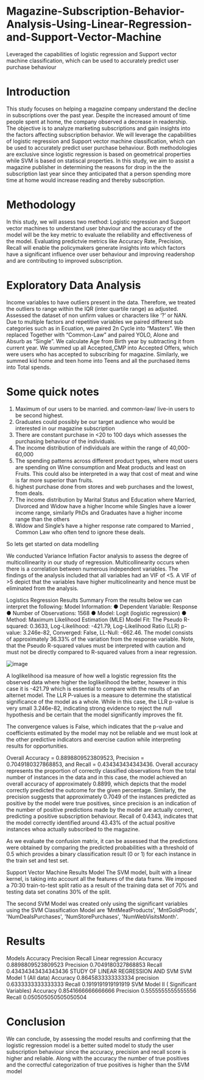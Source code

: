 # Magazine-Subscription-Behavior-Analysis-Using-Linear-Regression-and-Support-Vector-Machine
Leveraged the capabilities of logistic regression and Support vector machine classification, which can be used to accurately predict user purchase behaviour

# Introduction
This study focuses on helping a magazine company understand the decline in subscriptions over
the past year. Despite the increased amount of time people spent at home, the company observed
a decrease in readership. The objective is to analyze marketing subscriptions and gain insights
into the factors affecting subscription behavior. We will leverage the capabilities of logistic
regression and Support vector machine classification, which can be used to accurately predict
user purchase behaviour. Both methodologies are exclusive since logistic regression is based on
geometrical properties while SVM is based on statiscal properties. 
In this study, we aim to assist
a magazine publisher in determining the reasons for drop in the the subscription last year since
they anticipated that a person spending more time at home would increase reading and thereby
subscription.

# Methodology
In this study, we will assess two method: Logistic regression and Support vector
machines to understand user bhaviour and the accuracy of the model will be the key metric to
evaluate the reliability and effectiveness of the model. Evaluating predictvie metrics like
Accuracy Rate, Precision, Recall will enable the policymakers generate insights into which
factors have a significant influence over user behaviour and improving readershop and are
contributing to improved subscription.

# Exploratory Data Analysis 

Income variables to have outliers present in the data.
Therefore, we treated the outliers to range within the IQR (inter quartile range) as adjusted. Assessed the dataset of non unfirm values or characters like ‘?’ or NAN. Due to multiple factors and repetitive variables we paired different sub categories such as in Ecuation,
we paired 2n Cycle into “Masters”. We then replaced Together with “Common-Law” and paired
YOLO, Alone and Absurb as “Single”. We calculate Age from Birth year by subtracting it from
current year. We summed up all Accepted_CMP into Accepted Offers, which were users who has
accepted to subscribing for magazine. Similarly, we summed kid home and teen home into Teens
and all the purchased items into Total spends.

# Some quick notes
1) Maximum of our users to be married. and
common-law/ live-in users to be second highest.
2) Graduates could possibly be our target
audience who would be interested in our magazine subscription
3) There are constant purchase in <20 to 100 days
which assesses the purchasing behaviour of the individuals.
4) The income distribution  of individuals are within the range of
40,000-60,000
5) The spending patterns across different product types, where
most users are spending on Wine consumption and Meat products and least on Fruits. This could
also be interpreted in a way that cost of meat and wine is far more superior than fruits.
6) highest purchase done from stores and web purchases and
the lowest, from deals.
7) The income distribution by Marital Status and
Education where Married, Divorced and Widow have a higher Income while Singles have a
lower income range, similarly PhDs and Graduates have a higher income range than the others
8) Widow and Single’s have a higher response rate compared
to Married , Common Law who often tend to ignore these deals.

So lets get started on data modelling

We conducted Variance Inflation Factor analysis to assess the degree of multicollinearity
in our study of regression. Multicollinearity occurs when there is a correlation between numerous
independent variables. The findings of the analysis included that all variables had an VIF of <5.
A VIF of >5 depict that the variables have higher multicolinearity and hence must be eliminated
from the analysis.

Logistics Regression Results Summary
From the results below we can interpret the following:
Model Information:
● Dependent Variable: Response
● Number of Observations: 1568
● Model: Logit (logistic regression)
● Method: Maximum Likelihood Estimation (MLE)
Model Fit:
The Pseudo R-squared: 0.3633, Log-Likelihood: -421.79, Log-Likelihood Ratio (LLR)
p-value: 3.246e-82, Converged: False, LL-Null: -662.46. The model consists of approximately
36.33% of the variation from the response variable. Note, that the Pseudo R-squared values must
be interpreted with caution and must not be directly compared to R-squared values from a inear
regression.

![image](https://github.com/Melaniam123/Magazine-Subscription-Behavior-Analysis-Using-Linear-Regression-and-Support-Vector-Machine/assets/97692152/0ded2d6c-e0c5-4c85-8699-d238715c0efe)

A loglikelihood isa measure of how well a logistic regression fits the observed data where higher
the loglikelihood the better, however in this case it is -421.79 which is essential to compare with
the results of an alternet model. The LLR P-values is a measure to determine the statistical
significance of the model as a whole. While in this case, the LLR p-value is very small
3.246e-82, indicating strong evidence to reject the null hypothesis and be certain that the model
significantly improves the fit.

The convergence values is False, which indicates that the p-value and coefficients estimated by
the model may not be reliable and we must look at the other predictive indicators and exercise
caution while interpreting results for opportunities.

Overall Accuracy
= 0.8898809523809523, Precision = 0.7049180327868853, and Recall = 0.434343434343436.
Overall accuracy represents the proportion of correctly classified observations from the total
number of instances in the data and in this case, the model achieved an overall accuracy of
approximately 0.8899, which depicts that the model correctly predicted the outcome for the
given percentage. Similarly, the precision suggests that approximately 0.7049 of the instances
predicted as positive by the model were true positives, since precision is an indication of the
number of positive predictions made by the model are actually correct, predicting a positive
subscription behaviour. Recall of 0.4343, indicates that the model correctly identified around
43.43% of the actual positive instances whoa actually subscribed to the magazine.

As we evaluate the confusion matrix, it can be assessed that the predictions were obtained
by comparing the predicted probabilities with a threshold of 0.5 which provides a binary
classification result (0 or 1) for each instance in the train set and test set.

Support Vector Machine Results Model
The SVM model, built with a linear kernel, is taking into account all the features of the
data frame. We imposed a 70:30 train-to-test split ratio as a result of the training data set of 70%
and testing data set conatins 30% of the split.

The second SVM Model was created only using the significant variables using the SVM
Classification Model are ‘MntMeatProducts', 'MntGoldProds', 'NumDealsPurchases',
'NumStorePurchases', 'NumWebVisitsMonth'.

# Results 
Models Accuracy Precision Recall
Linear regression Accuracy 0.8898809523809523 Precision 0.7049180327868853 Recall 0.43434343434343436
STUDY OF LINEAR REGRESSION AND SVM
SVM Model 1 (All data) Accuracy 0.8645833333333334 precision 0.6333333333333333 Recall 0.1919191919191919
SVM Model II ( Significant Variables) Accuracy 0.8541666666666666 Precision 0.5555555555555556 Recall 0.050505050505050504

# Conclusion

We can conclude, by assessing the model results and confirming that the logistic
regression model is a better suited model to study the user subscription behaviour since the
accuracy, precision and recall score is higher and reliable. Along with the accuracy the number
of true positives and the correctful categorization of true positives is higher than the SVM model
